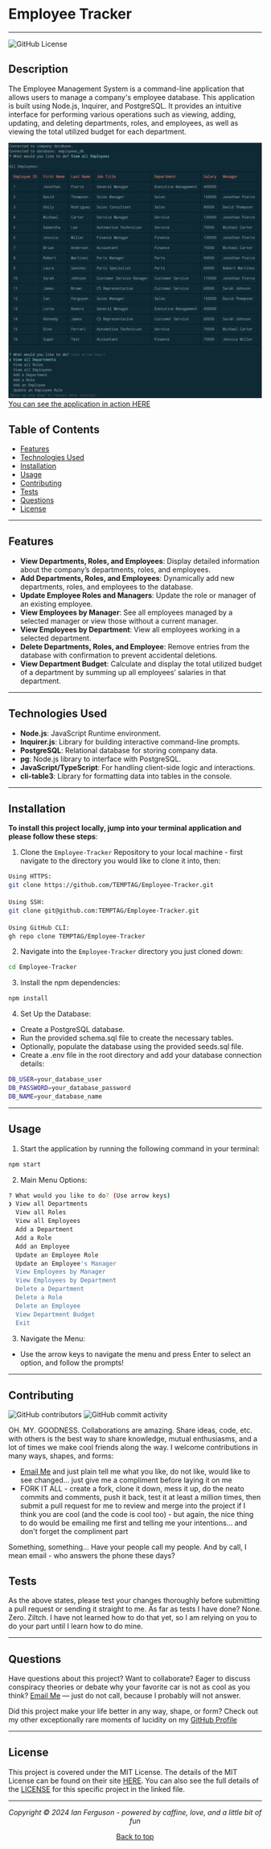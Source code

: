## <a name="top"></a>

# Employee Tracker

---

![GitHub License](https://img.shields.io/github/license/TEMPTAG/Employee-Tracker?label=License)

## Description

The Employee Management System is a command-line application that allows users to manage a company's employee database. This application is built using Node.js, Inquirer, and PostgreSQL. It provides an intuitive interface for performing various operations such as viewing, adding, updating, and deleting departments, roles, and employees, as well as viewing the total utilized budget for each department.

![Screenshot of Application Sample](/assets/images/applicationScreenshot.jpg)
[You can see the application in action HERE](https://drive.google.com/file/d/1m-KNRscz4r7BjJv4YgFffkXAz-8sHl-f/view)

## Table of Contents

- [Features](#features)
- [Technologies Used](#technologies-used)
- [Installation](#installation)
- [Usage](#usage)
- [Contributing](#contributing)
- [Tests](#tests)
- [Questions](#questions)
- [License](#license)

---

## Features

- **View Departments, Roles, and Employees**: Display detailed information about the company’s departments, roles, and employees.
- **Add Departments, Roles, and Employees**: Dynamically add new departments, roles, and employees to the database.
- **Update Employee Roles and Managers**: Update the role or manager of an existing employee.
- **View Employees by Manager**: See all employees managed by a selected manager or view those without a current manager.
- **View Employees by Department**: View all employees working in a selected department.
- **Delete Departments, Roles, and Employee**: Remove entries from the database with confirmation to prevent accidental deletions.
- **View Department Budget**: Calculate and display the total utilized budget of a department by summing up all employees’ salaries in that department.

---

## Technologies Used

- **Node.js**: JavaScript Runtime environment.
- **Inquirer.js**: Library for building interactive command-line prompts.
- **PostgreSQL**: Relational database for storing company data.
- **pg**: Node.js library to interface with PostgreSQL.
- **JavaScript/TypeScript**: For handling client-side logic and interactions.
- **cli-table3**: Library for formatting data into tables in the console.

---

## Installation

**To install this project locally, jump into your terminal application and please follow these steps**:

1. Clone the `Employee-Tracker` Repository to your local machine - first navigate to the directory you would like to clone it into, then:

```bash
Using HTTPS:
git clone https://github.com/TEMPTAG/Employee-Tracker.git

Using SSH:
git clone git@github.com:TEMPTAG/Employee-Tracker.git

Using GitHub CLI:
gh repo clone TEMPTAG/Employee-Tracker
```

2. Navigate into the `Employee-Tracker` directory you just cloned down:

```bash
cd Employee-Tracker
```

3. Install the npm dependencies:

```bash
npm install
```

4. Set Up the Database:

- Create a PostgreSQL database.
- Run the provided schema.sql file to create the necessary tables.
- Optionally, populate the database using the provided seeds.sql file.
- Create a .env file in the root directory and add your database connection details:

```bash
DB_USER=your_database_user
DB_PASSWORD=your_database_password
DB_NAME=your_database_name
```

---

## Usage

1. Start the application by running the following command in your terminal:

```bash
npm start
```

2. Main Menu Options:

```bash
? What would you like to do? (Use arrow keys)
❯ View all Departments
  View all Roles
  View all Employees
  Add a Department
  Add a Role
  Add an Employee
  Update an Employee Role
  Update an Employee's Manager
  View Employees by Manager
  View Employees by Department
  Delete a Department
  Delete a Role
  Delete an Employee
  View Department Budget
  Exit
```

3. Navigate the Menu:

- Use the arrow keys to navigate the menu and press Enter to select an option, and follow the prompts!

---

## Contributing

![GitHub contributors](https://img.shields.io/github/contributors/TEMPTAG/Employee-Tracker?color=green) ![GitHub commit activity](https://img.shields.io/github/commit-activity/t/TEMPTAG/Employee-Tracker)

OH. MY. GOODNESS. Collaborations are amazing. Share ideas, code, etc. with others is the best way to share knowledge, mutual enthusiasms, and a lot of times we make cool friends along the way. I welcome contributions in many ways, shapes, and forms:

- [Email Me](mailto:iansterlingferguson@gmail.com) and just plain tell me what you like, do not like, would like to see changed... just give me a compliment before laying it on me
- FORK IT ALL - create a fork, clone it down, mess it up, do the neato commits and comments, push it back, test it at least a million times, then submit a pull request for me to review and merge into the project if I think you are cool (and the code is cool too) - but again, the nice thing to do would be emailing me first and telling me your intentions... and don't forget the compliment part

Something, something... Have your people call my people. And by call, I mean email - who answers the phone these days?

## Tests

As the above states, please test your changes thoroughly before submitting a pull request or sending it straight to me. As far as tests I have done? None. Zero. Ziltch. I have not learned how to do that yet, so I am relying on you to do your part until I learn how to do mine.

---

## Questions

Have questions about this project? Want to collaborate? Eager to discuss conspiracy theories or debate why your favorite car is not as cool as you think? [Email Me](mailto:iansterlingferguson@gmail.com) — just do not call, because I probably will not answer.

Did this project make your life better in any way, shape, or form? Check out my other exceptionally rare moments of lucidity on my [GitHub Profile](https://github.com/TEMPTAG)

---

## License

This project is covered under the MIT License. The details of the MIT License can be found on their site [HERE](https://opensource.org/licenses/MIT). You can also see the full details of the [LICENSE](./LICENSE) for this specific project in the linked file.

---

<div align="center">
<em>Copyright © 2024 Ian Ferguson - powered by caffine, love, and a little bit of fun</em>

[Back to top](#top)

</div>

